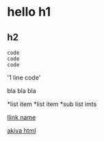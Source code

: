 #  hello h1

## h2

```
code
code
code
```

'1 line code'

bla bla bla


*list item
*list item
   *sub list imts

   [llink name](https://github.com/akiva232/trial-1)



  [akiva html]( https://akiva232.github.io/trial-1/)

   
